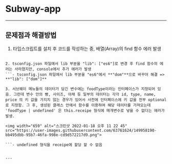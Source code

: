 # Subway-app

---

## 문제점과 해결방법

1. 타입스크립트를 설치 후 코드를 작성하는 중, 배열(Array)의 find 함수 에러 발생
```- tsconfig.json 파일에서 lib 부분을 **"lib": ["es6"]**로 변경하여 해결    
  
2. tsconfig.json 파일에서 lib 부분을 "lib": ["es6"]로 변경 후 find 함수의 에러는 사라졌지만, console에서 추가 에러가 발생
```- tsconfig.json 파일에서 lib 부분을 "es6"에서 **"dom"**으로 바꾸어 해결 => **"lib": ["dom"]**   

3. 서브웨이 메뉴들의 데이터가 담긴 변수에는 foodType이라는 인터페이스가 지정되어 있음. 그런데 변수 안의 빵, 사이즈, 야채 등 일부의 데이터는 각각 id, type, name, price 의 키 값을 가지지 않는 경우가 있어서 사전에 인터페이스에 키 값을 전부 optional로 지정함. 그 후, 생성된 클래스 안에서 함수를 이용하여 해당 데이터를 가져오는데 'foodType | undefined' 은 this.receipe 형식에 매개변수로 넣을 수 없다는 에러가 발생.    

<img width="659" alt="스크린샷 2022-01-18 오후 11 22 45" src="https://user-images.githubusercontent.com/63761624/149958190-bb495dbb-95b7-46fa-998e-cd9d572217d9.png">   

```- undefined 형식을 receipe에 할당 할 수 없음   


---